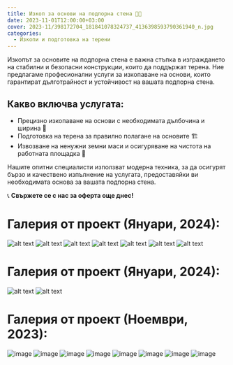 ```yaml
---
title: Изкоп за основи на подпорна стена 🚧🧱
date: 2023-11-01T12:00:00+03:00
cover: 2023-11/398172704_181841078324737_4136398593790361940_n.jpg
categories:
  - Изкопи и подготовка на терени
---
```


Изкопът за основите на подпорна стена е важна стъпка в изграждането на стабилни и безопасни конструкции, които да поддържат терена. Ние предлагаме професионални услуги за изкопаване на основи, които гарантират дълготрайност и устойчивост на вашата подпорна стена.

## Какво включва услугата:

- Прецизно изкопаване на основи с необходимата дълбочина и ширина 📏
- Подготовка на терена за правилно полагане на основите 🏗️
- Извозване на ненужни земни маси и осигуряване на чистота на работната площадка 🚜

Нашите опитни специалисти използват модерна техника, за да осигурят бързо и качествено изпълнение на услугата, предоставяйки ви необходимата основа за вашата подпорна стена.

📞 **Свържете се с нас за оферта още днес!**

# Галерия от проект (Януари, 2024):

![alt text](2024-01a/416326771_221656097676568_625686450527868243_n.jpg)
![alt text](2024-01a/416343723_221655901009921_6240607097904661741_n.jpg)
![alt text](2024-01a/416344060_221656047676573_3764657475014548909_n.jpg)
![alt text](2024-01a/416363948_221655767676601_1707875068498422847_n.jpg)
![alt text](2024-01a/416364996_221656137676564_7505542681188586953_n.jpg)
![alt text](2024-01a/416367927_221655894343255_5308998615085146387_n.jpg)
![alt text](2024-01a/416713411_221655757676602_2621677337742905015_n.jpg)

# Галерия от проект (Януари, 2024):

![alt text](2024-01/416228612_219770524531792_1867110637246727956_n.jpg)
![alt text](2024-01/416253729_219770537865124_110566834961703339_n.jpg)

# Галерия от проект (Ноември, 2023):

![image](2023-11/369729940_181841191658059_4542913192932088030_n.jpg)
![image](2023-11/396924954_181841154991396_1361700764702685703_n.jpg)
![image](2023-11/397710652_181841068324738_303786744673759055_n.jpg)
![image](2023-11/397872743_181841104991401_2406690195676345507_n.jpg)
![image](2023-11/397921109_181841111658067_2142431258137525473_n.jpg)
![image](2023-11/397947139_181841181658060_339002643896556525_n.jpg)
![image](2023-11/397956804_181841161658062_3555126877566676992_n.jpg)
![image](2023-11/398172704_181841078324737_4136398593790361940_n.jpg)
